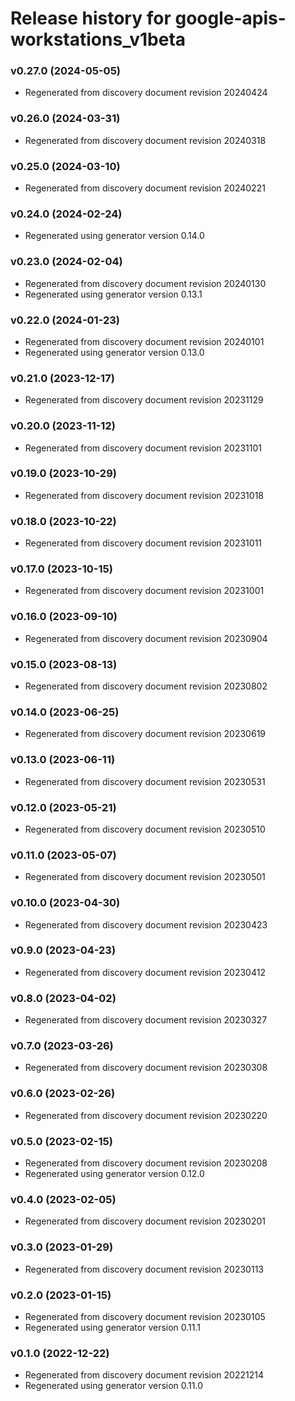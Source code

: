 # Release history for google-apis-workstations_v1beta

### v0.27.0 (2024-05-05)

* Regenerated from discovery document revision 20240424

### v0.26.0 (2024-03-31)

* Regenerated from discovery document revision 20240318

### v0.25.0 (2024-03-10)

* Regenerated from discovery document revision 20240221

### v0.24.0 (2024-02-24)

* Regenerated using generator version 0.14.0

### v0.23.0 (2024-02-04)

* Regenerated from discovery document revision 20240130
* Regenerated using generator version 0.13.1

### v0.22.0 (2024-01-23)

* Regenerated from discovery document revision 20240101
* Regenerated using generator version 0.13.0

### v0.21.0 (2023-12-17)

* Regenerated from discovery document revision 20231129

### v0.20.0 (2023-11-12)

* Regenerated from discovery document revision 20231101

### v0.19.0 (2023-10-29)

* Regenerated from discovery document revision 20231018

### v0.18.0 (2023-10-22)

* Regenerated from discovery document revision 20231011

### v0.17.0 (2023-10-15)

* Regenerated from discovery document revision 20231001

### v0.16.0 (2023-09-10)

* Regenerated from discovery document revision 20230904

### v0.15.0 (2023-08-13)

* Regenerated from discovery document revision 20230802

### v0.14.0 (2023-06-25)

* Regenerated from discovery document revision 20230619

### v0.13.0 (2023-06-11)

* Regenerated from discovery document revision 20230531

### v0.12.0 (2023-05-21)

* Regenerated from discovery document revision 20230510

### v0.11.0 (2023-05-07)

* Regenerated from discovery document revision 20230501

### v0.10.0 (2023-04-30)

* Regenerated from discovery document revision 20230423

### v0.9.0 (2023-04-23)

* Regenerated from discovery document revision 20230412

### v0.8.0 (2023-04-02)

* Regenerated from discovery document revision 20230327

### v0.7.0 (2023-03-26)

* Regenerated from discovery document revision 20230308

### v0.6.0 (2023-02-26)

* Regenerated from discovery document revision 20230220

### v0.5.0 (2023-02-15)

* Regenerated from discovery document revision 20230208
* Regenerated using generator version 0.12.0

### v0.4.0 (2023-02-05)

* Regenerated from discovery document revision 20230201

### v0.3.0 (2023-01-29)

* Regenerated from discovery document revision 20230113

### v0.2.0 (2023-01-15)

* Regenerated from discovery document revision 20230105
* Regenerated using generator version 0.11.1

### v0.1.0 (2022-12-22)

* Regenerated from discovery document revision 20221214
* Regenerated using generator version 0.11.0


